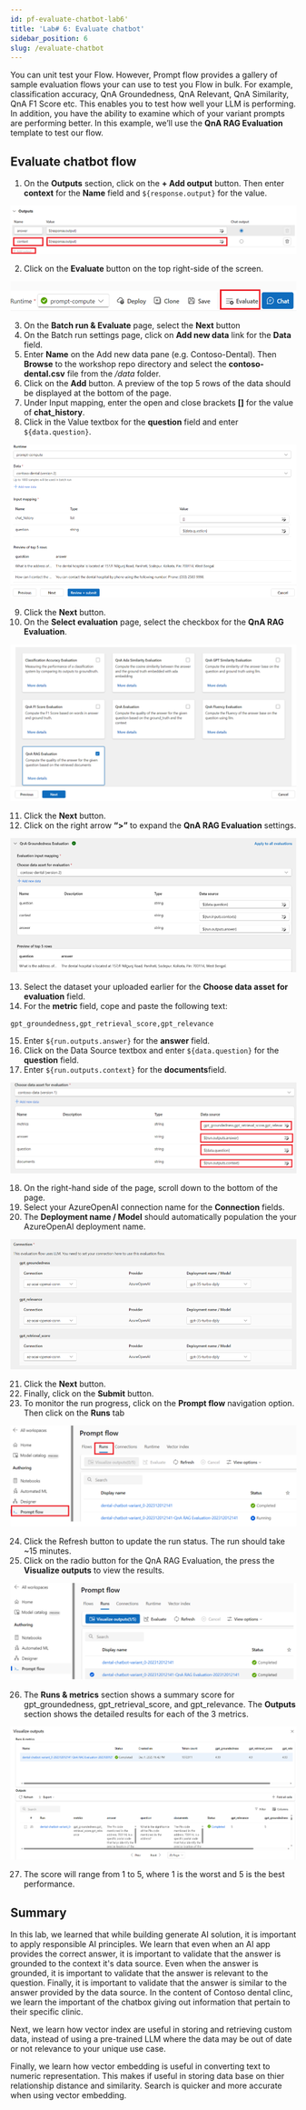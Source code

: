 ```yaml
---
id: pf-evaluate-chatbot-lab6'
title: 'Lab# 6: Evaluate chatbot'
sidebar_position: 6
slug: /evaluate-chatbot
---
```


You can unit test your Flow.  However, Prompt flow provides a gallery of sample evaluation flows your can use to test you Flow in bulk.  For example, classification accuracy, QnA Groundedness, QnA Relevant, QnA Similarity, QnA F1 Score etc.  This enables you to test how well your LLM is performing.  In addition, you have the ability to examine which of your variant prompts are performing better.   In this example, we’ll use the **QnA RAG Evaluation** template to test our flow.


## Evaluate chatbot flow

1. On the **Outputs** section, click on the **+ Add output** button.  Then enter **context** for the **Name** field and `${response.output}` for the value.

![](/img/tutorial/00-output-eval-content.png)

2. Click on the **Evaluate** button on the top right-side of the screen.

![](/img/tutorial/evaluate.png)

3.	On the **Batch run & Evaluate** page, select the **Next** button
4.	On the Batch run settings page, click on **Add new data** link for the **Data** field.  
5.	Enter **Name** on the Add new data pane (e.g. Contoso-Dental). Then **Browse** to the workshop repo directory and select the **contoso-dental.csv** file from the */data* folder.   
6.	Click on the **Add** button.   A preview of the top 5 rows of the data should be displayed at the bottom of the page.
7.	Under Input mapping, enter the open and close brackets **[]** for the value of **chat_history**.
8.	Click in the Value textbox for the **question** field and enter `${data.question}`.

![](/img/tutorial/evaluate-input-flow.png)
 
9.	Click the **Next** button.
10.	On the **Select evaluation** page, select the checkbox for the **QnA RAG Evaluation**.

![](/img/tutorial/evaluation-gallery.png)
 
11.	Click the **Next** button.
12.	Click on the right arrow **“>”** to expand the **QnA RAG Evaluation** settings.

![](/img/tutorial/evaluate-qna-fields.png)
 
13.	Select the dataset your uploaded earlier for the **Choose data asset for evaluation** field.
14.	For the **metric** field, cope and paste the following text:
```bash
gpt_groundedness,gpt_retrieval_score,gpt_relevance  
```
15. Enter `${run.outputs.answer}` for the **answer** field.
16. Click on the Data Source textbox and enter `${data.question}` for the **question** field. 
17.	Enter `${run.outputs.context}` for the **documents**field.

![](/img/tutorial/pf-rag-eval-input.png)

18.	On the right-hand side of the page, scroll down to the bottom of the page.
19.	Select your AzureOpenAI connection name for the **Connection** fields.
20.	The **Deployment name / Model** should automatically population the your AzureOpenAI deployment name.
 
 ![](/img/tutorial/evaluate-connection.png)

21.	Click the **Next** button. 
22.	Finally, click on the **Submit** button.
23.	To monitor the run progress, click on the **Prompt flow** navigation option.  Then click on the **Runs** tab


![](/img/tutorial/start-evaluate.png)
 
24.	Click the Refresh button to update the run status. The run should take ~15 minutes.
25.	Click on the radio button for the QnA RAG Evaluation, the press the **Visualize outputs** to view the results.

![](/img/tutorial/pf-visualize-output.png)

26.	The **Runs & metrics** section shows a summary score for gpt_groundedness, gpt_retrieval_score, and gpt_relevance.  The **Outputs** section shows the detailed results for each of the 3 metrics.

 ![](/img/tutorial/evaluate-results.png)

27.	The score will range from 1 to 5, where 1 is the worst and 5 is the best performance.

## Summary

In this lab, we learned that while building generate AI solution, it is important to apply responsible AI principles. We learn that even when an AI app provides the correct answer, it is important to validate that the answer is grounded to the context it's data source.  Even when the answer is grounded, it is important to validate that the answer is relevant to the question.  Finally, it is important to validate that the answer is similar to the answer provided by the data source.  In the content of Contoso dental clinc, we learn the important of the chatbox giving out information that pertain to their specific clinic.

Next, we learn how vector index are useful in storing and retrieving custom data, instead of using a pre-trained LLM where the data may be out of date or not relevance to your unique use case.  

Finally, we learn how vector embedding is useful in converting text to numeric representation. This makes if useful in storing data base on thier relationship distance and similarity.  Search is quicker and more accurate when using vector embedding.  